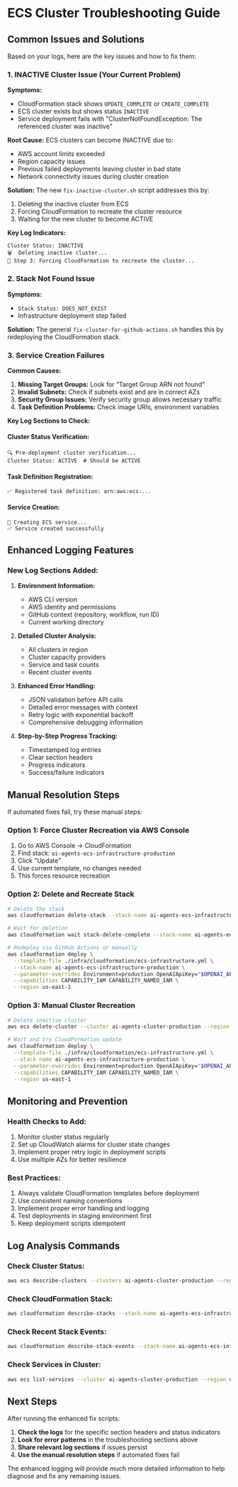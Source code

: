 # ECS Cluster Troubleshooting Guide

## Common Issues and Solutions

Based on your logs, here are the key issues and how to fix them:

### 1. INACTIVE Cluster Issue (Your Current Problem)

**Symptoms:**
- CloudFormation stack shows `UPDATE_COMPLETE` or `CREATE_COMPLETE`
- ECS cluster exists but shows status `INACTIVE`
- Service deployment fails with "ClusterNotFoundException: The referenced cluster was inactive"

**Root Cause:**
ECS clusters can become INACTIVE due to:
- AWS account limits exceeded
- Region capacity issues
- Previous failed deployments leaving cluster in bad state
- Network connectivity issues during cluster creation

**Solution:**
The new `fix-inactive-cluster.sh` script addresses this by:
1. Deleting the inactive cluster from ECS
2. Forcing CloudFormation to recreate the cluster resource
3. Waiting for the new cluster to become ACTIVE

**Key Log Indicators:**
```
Cluster Status: INACTIVE
🗑️  Deleting inactive cluster...
🔄 Step 3: Forcing CloudFormation to recreate the cluster...
```

### 2. Stack Not Found Issue

**Symptoms:**
- `Stack Status: DOES_NOT_EXIST`
- Infrastructure deployment step failed

**Solution:**
The general `fix-cluster-for-github-actions.sh` handles this by redeploying the CloudFormation stack.

### 3. Service Creation Failures

**Common Causes:**
1. **Missing Target Groups:** Look for "Target Group ARN not found"
2. **Invalid Subnets:** Check if subnets exist and are in correct AZs
3. **Security Group Issues:** Verify security group allows necessary traffic
4. **Task Definition Problems:** Check image URIs, environment variables

**Key Log Sections to Check:**

#### Cluster Status Verification:
```
🔍 Pre-deployment cluster verification...
Cluster Status: ACTIVE  # Should be ACTIVE
```

#### Task Definition Registration:
```
✅ Registered task definition: arn:aws:ecs:...
```

#### Service Creation:
```
🚀 Creating ECS service...
✅ Service created successfully
```

## Enhanced Logging Features

### New Log Sections Added:

1. **Environment Information:**
   - AWS CLI version
   - AWS identity and permissions
   - GitHub context (repository, workflow, run ID)
   - Current working directory

2. **Detailed Cluster Analysis:**
   - All clusters in region
   - Cluster capacity providers
   - Service and task counts
   - Recent cluster events

3. **Enhanced Error Handling:**
   - JSON validation before API calls
   - Detailed error messages with context
   - Retry logic with exponential backoff
   - Comprehensive debugging information

4. **Step-by-Step Progress Tracking:**
   - Timestamped log entries
   - Clear section headers
   - Progress indicators
   - Success/failure indicators

## Manual Resolution Steps

If automated fixes fail, try these manual steps:

### Option 1: Force Cluster Recreation via AWS Console
1. Go to AWS Console → CloudFormation
2. Find stack: `ai-agents-ecs-infrastructure-production`
3. Click "Update"
4. Use current template, no changes needed
5. This forces resource recreation

### Option 2: Delete and Recreate Stack
```bash
# Delete the stack
aws cloudformation delete-stack --stack-name ai-agents-ecs-infrastructure-production --region us-east-1

# Wait for deletion
aws cloudformation wait stack-delete-complete --stack-name ai-agents-ecs-infrastructure-production --region us-east-1

# Redeploy via GitHub Actions or manually
aws cloudformation deploy \
  --template-file ./infra/cloudformation/ecs-infrastructure.yml \
  --stack-name ai-agents-ecs-infrastructure-production \
  --parameter-overrides Environment=production OpenAIApiKey="$OPENAI_API_KEY" \
  --capabilities CAPABILITY_IAM CAPABILITY_NAMED_IAM \
  --region us-east-1
```

### Option 3: Manual Cluster Recreation
```bash
# Delete inactive cluster
aws ecs delete-cluster --cluster ai-agents-cluster-production --region us-east-1

# Wait and try CloudFormation update
aws cloudformation deploy \
  --template-file ./infra/cloudformation/ecs-infrastructure.yml \
  --stack-name ai-agents-ecs-infrastructure-production \
  --parameter-overrides Environment=production OpenAIApiKey="$OPENAI_API_KEY" \
  --capabilities CAPABILITY_IAM CAPABILITY_NAMED_IAM \
  --region us-east-1
```

## Monitoring and Prevention

### Health Checks to Add:
1. Monitor cluster status regularly
2. Set up CloudWatch alarms for cluster state changes
3. Implement proper retry logic in deployment scripts
4. Use multiple AZs for better resilience

### Best Practices:
1. Always validate CloudFormation templates before deployment
2. Use consistent naming conventions
3. Implement proper error handling and logging
4. Test deployments in staging environment first
5. Keep deployment scripts idempotent

## Log Analysis Commands

### Check Cluster Status:
```bash
aws ecs describe-clusters --clusters ai-agents-cluster-production --region us-east-1
```

### Check CloudFormation Stack:
```bash
aws cloudformation describe-stacks --stack-name ai-agents-ecs-infrastructure-production --region us-east-1
```

### Check Recent Stack Events:
```bash
aws cloudformation describe-stack-events --stack-name ai-agents-ecs-infrastructure-production --region us-east-1 --max-items 10
```

### Check Services in Cluster:
```bash
aws ecs list-services --cluster ai-agents-cluster-production --region us-east-1
```

## Next Steps

After running the enhanced fix scripts:

1. **Check the logs** for the specific section headers and status indicators
2. **Look for error patterns** in the troubleshooting sections above  
3. **Share relevant log sections** if issues persist
4. **Use the manual resolution steps** if automated fixes fail

The enhanced logging will provide much more detailed information to help diagnose and fix any remaining issues. 